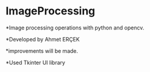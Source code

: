 # ImageProcessing
*Image processing operations with python and opencv.

*Developed by Ahmet ERÇEK

*improvements will be made.

*Used Tkinter UI library
